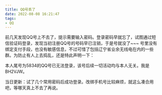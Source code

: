 ```yaml
---
title: QQ号丢了
date: 2022-08-08 16:21:47
tags:
- QQ
---
```

前几天发现QQ号上不去了，提示需要输入密码。登录密码早就忘了，试图通过短信验证码登录，发现当初注册QQ号的号码早已注销，于是号就没了~~~
号里没有绑定支付手段，也没有敏感信息，不过可惜了包括辽宁省业余无线电在内的一些群。为防止有人上去捣乱，还是特此声明一下：

本人尾号为5834的QQ号已无法登录，该号后续一切活动均与本人无关。我是BH2VJW。

当日更新：试了几个常用密码后成功登录。改绑手机号比较麻烦，就这么凑合用吧，等哪天真上不去了再说。
